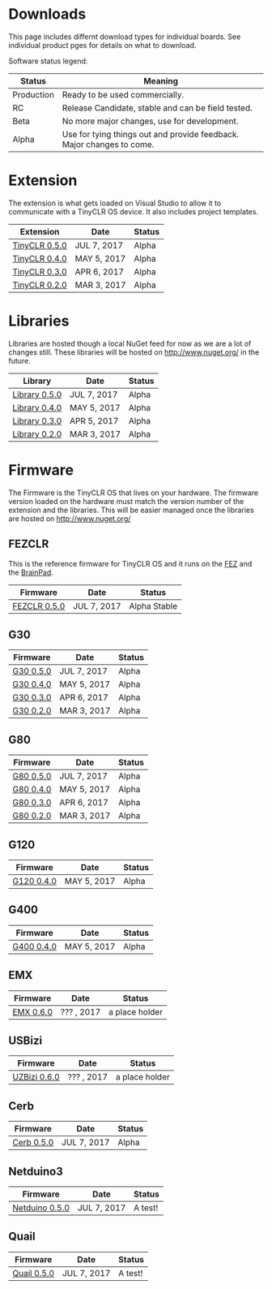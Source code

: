 # Downloads
This page includes differnt download types for individual boards. See individual product pges for details on what to download.

Software status legend:

Status | Meaning
--- | ---
Production | Ready to be used commercially.
RC | Release Candidate, stable and can be field tested.
Beta | No more major changes, use for development.
Alpha | Use for tying things out and provide feedback. Major changes to come.

# Extension
The extension is what gets loaded on Visual Studio to allow it to communicate with a TinyCLR OS device. It also includes project templates.

Extension | Date | Status
--- | --- | ---
[TinyCLR 0.5.0](http://files.ghielectronics.com/downloads/TinyCLR/Extension/GHIElectronics.TinyCLR.VisualStudio.0.5.0.vsix) | JUL 7, 2017 | Alpha
[TinyCLR 0.4.0](http://files.ghielectronics.com/downloads/TinyCLR/Extension/GHIElectronics.TinyCLR.VisualStudio.0.4.0.vsix) | MAY 5, 2017 | Alpha
[TinyCLR 0.3.0](http://files.ghielectronics.com/downloads/TinyCLR/Extension/GHIElectronics.TinyCLR.VisualStudio.0.4.0.vsix) | APR 6, 2017 | Alpha
[TinyCLR 0.2.0](http://files.ghielectronics.com/downloads/TinyCLR/Extension/GHIElectronics.TinyCLR.VisualStudio.0.4.0.vsix) | MAR 3, 2017 | Alpha

# Libraries
Libraries are hosted though a local NuGet feed for now as we are a lot of changes still. These libraries will be hosted on http://www.nuget.org/ in the future.

Library | Date | Status
--- | --- | ---
[Library 0.5.0](http://files.ghielectronics.com/downloads/TinyCLR/Libraries/GHIElectronics.TinyCLR.Libraries.0.5.0.zip) | JUL 7, 2017 | Alpha
[Library 0.4.0](http://files.ghielectronics.com/downloads/TinyCLR/Libraries/GHIElectronics.TinyCLR.Libraries.0.4.0.zip) | MAY 5, 2017 | Alpha
[Library 0.3.0](http://files.ghielectronics.com/downloads/TinyCLR/Libraries/GHIElectronics.TinyCLR.Libraries.0.3.0.zip) | APR 5, 2017 | Alpha
[Library 0.2.0](http://files.ghielectronics.com/downloads/TinyCLR/Libraries/GHIElectronics.TinyCLR.Libraries.0.2.0.zip) | MAR 3, 2017 | Alpha

# Firmware
The Firmware is the TinyCLR OS that lives on your hardware. The firmware version loaded on the hardware must match the version number of the extension and the libraries. This will be easier managed once the libraries are hosted on http://www.nuget.org/

## FEZCLR
This is the reference firmware for TinyCLR OS and it runs on the [FEZ](../hardware/products/fez.md) and the [BrainPad](../brainpad/intro.md).

Firmware | Date | Status
--- | --- | ---
[FEZCLR 0.5.0](http://files.ghielectronics.com/downloads/TinyCLR/Firmware/FEZCLR/FEZCLR%20Firmware.0.5.0.glb) | JUL 7, 2017 | Alpha Stable

## G30
Firmware | Date | Status
--- | --- | ---
[G30 0.5.0](http://files.ghielectronics.com/downloads/TinyCLR/Firmware/G30/G30%20Firmware.0.5.0.glb) | JUL 7, 2017 | Alpha 
[G30 0.4.0](http://files.ghielectronics.com/downloads/TinyCLR/Firmware/G30/G30%20Firmware.0.4.0.glb) | MAY 5, 2017 | Alpha
[G30 0.3.0](http://files.ghielectronics.com/downloads/TinyCLR/Firmware/G30/G30%20Firmware.0.3.0.glb) | APR 6, 2017 | Alpha
[G30 0.2.0](http://files.ghielectronics.com/downloads/TinyCLR/Firmware/G30/G30%20Firmware.0.2.0.glb) | MAR 3, 2017 | Alpha

## G80
Firmware | Date | Status
--- | --- | ---
[G80 0.5.0](http://files.ghielectronics.com/downloads/TinyCLR/Firmware/G80/G80%20Firmware.0.5.0.glb) | JUL 7, 2017 | Alpha 
[G80 0.4.0](http://files.ghielectronics.com/downloads/TinyCLR/Firmware/G80/G80%20Firmware.0.4.0.glb) | MAY 5, 2017 | Alpha
[G80 0.3.0](http://files.ghielectronics.com/downloads/TinyCLR/Firmware/G80/G80%20Firmware.0.3.0.glb) | APR 6, 2017 | Alpha
[G80 0.2.0](http://files.ghielectronics.com/downloads/TinyCLR/Firmware/G80/G80%20Firmware.0.2.0.glb) | MAR 3, 2017 | Alpha

## G120
Firmware | Date | Status
--- | --- | ---
[G120 0.4.0](http://files.ghielectronics.com/downloads/TinyCLR/Firmware/G120/G120%20Firmware.0.4.0.glb) | MAY 5, 2017 | Alpha

## G400
Firmware | Date | Status
--- | --- | ---
[G400 0.4.0](http://files.ghielectronics.com/downloads/TinyCLR/Firmware/G400/G400%20Firmware.0.4.0.glb) | MAY 5, 2017 | Alpha

## EMX
Firmware | Date | Status
--- | --- | ---
[EMX 0.6.0](http://files.ghielectronics.com/downloads/TinyCLR/Firmware/EMX/EMX%20Firmware.0.5.0.glb) | ??? , 2017 | a place holder

## USBizi
Firmware | Date | Status
--- | --- | ---
[UZBizi 0.6.0](http://files.ghielectronics.com/downloads/TinyCLR/Firmware/USBizi/UZBizi%20Firmware.0.6.0.glb) | ??? , 2017 | a place holder

## Cerb
Firmware | Date | Status
--- | --- | ---
[Cerb 0.5.0](http://files.ghielectronics.com/downloads/TinyCLR/Firmware/Cerb/Cerb%20Firmware.0.5.0.glb) | JUL 7, 2017 | Alpha 

## Netduino3
Firmware | Date | Status
--- | --- | ---
[Netduino 0.5.0](http://files.ghielectronics.com/downloads/TinyCLR/Firmware/Netduino/Netduino%20Firmware.0.5.0.glb) | JUL 7, 2017 | A test!

## Quail
Firmware | Date | Status
--- | --- | ---
[Quail 0.5.0](http://files.ghielectronics.com/downloads/TinyCLR/Firmware/Quail/Quail%20Firmware.0.5.0.glb) | JUL 7, 2017 | A test!

